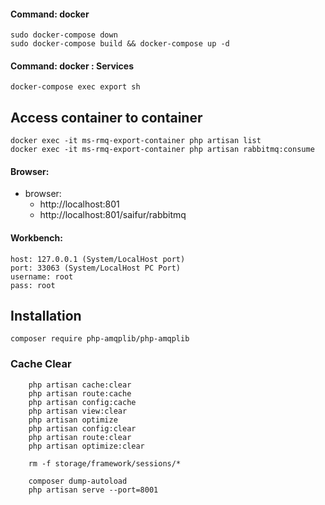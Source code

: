 #### Command: docker 
```
sudo docker-compose down
sudo docker-compose build && docker-compose up -d
```

#### Command: docker  : Services
```
docker-compose exec export sh
```

## Access container to container
```
docker exec -it ms-rmq-export-container php artisan list
docker exec -it ms-rmq-export-container php artisan rabbitmq:consume
```

#### Browser: 
- browser: 
  - http://localhost:801
  - http://localhost:801/saifur/rabbitmq

#### Workbench:
```
host: 127.0.0.1 (System/LocalHost port)
port: 33063 (System/LocalHost PC Port)
username: root
pass: root
``` 

## Installation
```
composer require php-amqplib/php-amqplib

```


### Cache Clear
```
    php artisan cache:clear
    php artisan route:cache
    php artisan config:cache
    php artisan view:clear
    php artisan optimize
    php artisan config:clear
    php artisan route:clear
    php artisan optimize:clear

    rm -f storage/framework/sessions/*

    composer dump-autoload
    php artisan serve --port=8001
```
